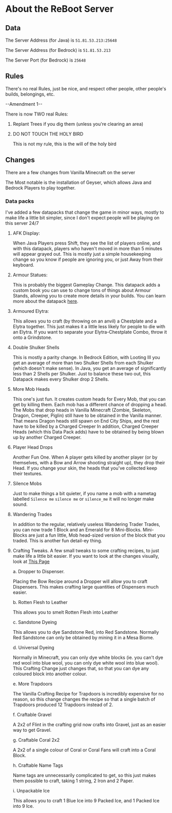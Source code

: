 # About the ReBoot Server
## Data

The Server Address (for Java) is `51.81.53.213:25648`

The Server Address (for Bedrock) is `51.81.53.213`

The Server Port (for Bedrock) is `25648`

## Rules

There's no real Rules, just be nice, and respect other people, other people's builds, belongings, etc.

--Amendment 1--

There is now TWO real Rules:

1. Replant Trees if you dig them (unless you're clearing an area)
   
2. DO NOT TOUCH THE HOLY BIRD

      This is not my rule, this is the will of the holy bird

## Changes

There are a few changes from Vanilla Minecraft on the server

The Most notable is the installation of Geyser, which allows Java and Bedrock Players to play together.

### Data packs

I've added a few datapacks that change the game in minor ways, mostly to make life a little bit simpler, since I don't expect people will be playing on this server 24/7

1. AFK Display:

   When Java Players press Shift, they see the list of players online, and with this datapack, players who haven't moved in more than 5 minutes will appear grayed out.
   This is mostly just a simple housekeeping change so you know if people are ignoring you, or just Away from their keyboard.

3. Armour Statues:

   This is probably the biggest Gameplay Change.
   This datapack adds a custom book you can use to change tons of things about Armour Stands, allowing you to create more details in your builds.
   You can learn more about the datapack [here](https://youtu.be/nV9-_RacnoI?si=cSXBl0mpLzYEGjW9).

4. Armoured Elytra:

   This allows you to craft (by throwing on an anvil) a Chestplate and a Elytra together. This just makes it a little less likely for people to die with an Elytra.
   If you want to separate your Elytra-Chestplate Combo, throw it onto a Grindstone.

5. Double Shulker Shells

   This is mostly a parity change.
   In Bedrock Edition, with Looting III you get an average of more than two Shulker Shells from each Shulker (which doesn't make sense).
   In Java, you get an average of significantly less than 2 Shells per Shulker.
   Just to balance these two out, this Datapack makes every Shulker drop 2 Shells.

6. More Mob Heads

   This one's just fun.
   It creates custom heads for Every Mob, that you can get by killing them.
   Each mob has a different chance of dropping a head.
   The Mobs that drop heads in Vanilla Minecraft (Zombie, Skeleton, Dragon, Creeper, Piglin) still have to be obtained in the Vanilla manner.
   That means Dragon heads still spawn on End City Ships, and the rest have to be killed by a Charged Creeper
   In addition, Charged Creeper Heads (which this Data Pack adds) have to be obtained by being blown up by another Charged Creeper.

7. Player Head Drops

   Another Fun One.
   When A player gets killed by another player (or by themselves, with a Bow and Arrow shooting straight up), they drop their Head.
   If you change your skin, the heads that you've collected keep their textures.

8. Silence Mobs

   Just to make things a bit quieter, if you name a mob with a nametag labelled `Silence me` `silence me` or `silence_me` it will no longer make sound.

9. Wandering Trades

   In addition to the regular, relatively useless Wandering Trader Trades, you can now trade 1 Block and an Emerald for 8 Mini-Blocks.
   Mini-Blocks are just a fun little, Mob head-sized version of the block that you traded.
   This is another fun detail-ey thing.

10. Crafting Tweaks.
    A few small tweaks to some crafting recipes, to just make life a little bit easier.
    If you want to look at the changes visually, look at [This Page](https://vanillatweaks.net/picker/crafting-tweaks/)
    
    a. Dropper to Dispenser.

      Placing the Bow Recipe around a Dropper will allow you to craft Dispensers.
      This makes crafting large quantities of Dispensers much easier.

    b. Rotten Flesh to Leather

      This allows you to smelt Rotten Flesh into Leather

    c. Sandstone Dyeing

      This allows you to dye Sandstone Red, into Red Sandstone.
      Normally Red Sandstone can only be obtained by mining it in a Mesa Biome.

    d. Universal Dyeing

      Normally in Minecraft, you can only dye white blocks (ie. you can't dye red wool into blue wool, you can only dye white wool into blue wool).
      This Crafting Change just changes that, so that you can dye any coloured block into another colour.

    e. More Trapdoors

      The Vanilla Crafting Recipe for Trapdoors is incredibly expensive for no reason, so this change changes the recipe so that a single batch of Trapdoors produced 12 Trapdoors instead of 2.

    f. Craftable Gravel

      A 2x2 of Flint in the crafting grid now crafts into Gravel, just as an easier way to get Gravel.

    g. Craftable Coral 2x2

      A 2x2 of a single colour of Coral or Coral Fans will craft into a Coral Block.

    h. Craftable Name Tags

      Name tags are unnecessarily complicated to get, so this just makes them possible to craft, taking 1 string, 2 Iron and 2 Paper.

    i. Unpackable Ice

      This allows you to craft 1 Blue Ice into 9 Packed Ice, and 1 Packed Ice into 9 Ice.
